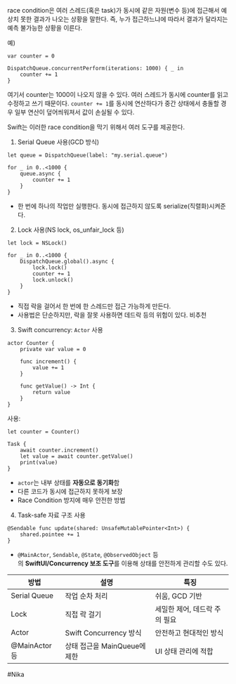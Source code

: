 race condition은 여러 스레드(혹은 task)가 동시에 같은 자원(변수 등)에 접근해서 예상치 못한 결과가 나오는 상황을 말한다. 즉, 누가 접근하느냐에 따라서 결과가 달라지는 예측 불가능한 상황을 이른다.

예)
```
var counter = 0

DispatchQueue.concurrentPerform(iterations: 1000) { _ in
    counter += 1
}
```
여기서 counter는 1000이 나오지 않을 수 있다. 여러 스레드가 동시에 counter를 읽고 수정하고 쓰기 때문이다. `counter += 1`를 동시에 연산하다가 중간 상태에서 충돌할 경우 일부 연산이 덮어씌워져서 값이 손실될 수 있다.


Swift는 이러한 race condition을 막기 위해서 여러 도구를 제공한다.
1. Serial Queue 사용(GCD 방식)
```
let queue = DispatchQueue(label: "my.serial.queue")

for _ in 0..<1000 {
    queue.async {
        counter += 1
    }
}
```
- 한 번에 하나의 작업만 실행한다. 동시에 접근하지 않도록 serialize(직렬화)시켜준다.

2. Lock 사용(NS lock, os_unfair_lock 등)
```
let lock = NSLock()

for _ in 0..<1000 {
    DispatchQueue.global().async {
        lock.lock()
        counter += 1
        lock.unlock()
    }
}
```
- 직접 락을 걸어서 한 번에 한 스레드만 접근 가능하게 만든다.
- 사용법은 단순하지만, 락을 잘못 사용하면 데드락 등의 위험이 있다. 비추천

3. Swift concurrency: `Actor` 사용
```
actor Counter {
    private var value = 0

    func increment() {
        value += 1
    }

    func getValue() -> Int {
        return value
    }
}
```
사용:
```
let counter = Counter()

Task {
    await counter.increment()
    let value = await counter.getValue()
    print(value)
}
```
- `actor`는 내부 상태를 **자동으로 동기화**함 
- 다른 코드가 동시에 접근하지 못하게 보장
- Race Condition 방지에 매우 안전한 방법

4. Task-safe 자료 구조 사용
```
@Sendable func update(shared: UnsafeMutablePointer<Int>) {
    shared.pointee += 1
}
```
- `@MainActor`, `Sendable`, `@State`, `@ObservedObject` 등의 **SwiftUI/Concurrency 보조 도구**를 이용해 상태를 안전하게 관리할 수도 있다.

|방법|설명|특징|
|---|---|---|
|Serial Queue|작업 순차 처리|쉬움, GCD 기반|
|Lock|직접 락 걸기|세밀한 제어, 데드락 주의 필요|
|Actor|Swift Concurrency 방식|안전하고 현대적인 방식|
|@MainActor 등|상태 접근을 MainQueue에 제한|UI 상태 관리에 적합|

#Nika